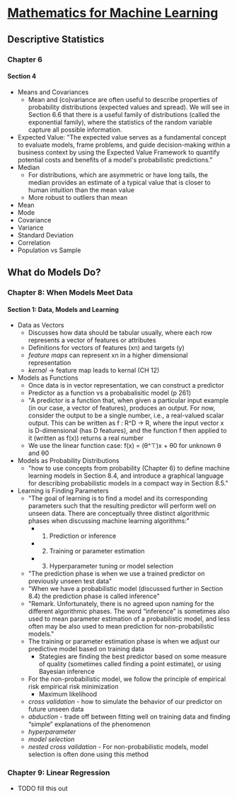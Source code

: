 # [Mathematics for Machine Learning](https://mml-book.github.io/book/mml-book.pdf)

## Descriptive Statistics
### Chapter 6
#### Section 4
- Means and Covariances
    - Mean and (co)variance are often useful to describe properties of probability distributions (expected values and spread). We will see in Section 6.6 that there is a useful family of distributions (called the exponential family), where the statistics of the random variable capture all possible information.
- Expected Value: "The expected value serves as a fundamental concept to evaluate models, frame problems, and guide decision-making within a business context by using the Expected Value Framework to quantify potential costs and benefits of a model's probabilistic predictions."
- Median
    - For distributions, which are asymmetric or have long tails, the median provides an estimate of a typical value that is closer to human intuition than the mean value
    - More robust to outliers than mean
- Mean
- Mode
- Covariance
- Variance
- Standard Deviation
- Correlation
- Population vs Sample

## What do Models Do?
### Chapter 8: When Models Meet Data
#### Section 1: Data, Models and Learning
- Data as Vectors
    - Discusses how data should be tabular usually, where each row represents a vector of features or attributes
    - Definitions for vectors of features (xn) and targets (y)
    - *feature maps* can represent xn in a higher dimensional representation 
    - *kernal* -> feature map leads to kernal (CH 12)
- Models as Functions
    - Once data is in vector representation, we can construct a predictor
    - Predictor as a function vs a probabalisitic model (p 261)
    - "A predictor is a function that, when given a particular input example (in our case, a vector of features), produces an output. For now, consider the output to be a single number, i.e., a real-valued scalar output. This can be written as f : R^D → R, where the input vector x is D-dimensional (has D features), and the function f then applied to it (written as f(x)) returns a real number
    - We use the linear function case: f(x) = (θ^⊤)x + θ0 for unknown θ and θ0
- Models as Probability Distributions
    - "how to use concepts from probability (Chapter 6) to define machine learning models in Section 8.4, and introduce a graphical language for describing probabilistic models in a compact way in Section 8.5."
- Learning is Finding Parameters
    - "The goal of learning is to find a model and its corresponding parameters such that the resulting predictor will perform well on unseen data. There are conceptually three distinct algorithmic phases when discussing machine learning algorithms:"
        - 1. Prediction or inference
        - 2. Training or parameter estimation
        - 3. Hyperparameter tuning or model selection
    - "The prediction phase is when we use a trained predictor on previously unseen test data"
    - "When we have a probabilistic model (discussed further in Section 8.4) the prediction phase is called inference"
    - "Remark. Unfortunately, there is no agreed upon naming for the different algorithmic phases. The word “inference” is sometimes also used to mean parameter estimation of a probabilistic model, and less often may be also used to mean prediction for non-probabilistic models."
    - The training or parameter estimation phase is when we adjust our predictive model based on training data
        - Stategies are finding the best predictor based on some measure of quality (sometimes called finding a point estimate), or using Bayesian inference
    - For the non-probabilistic model, we follow the principle of empirical risk empirical risk minimization
        - Maximum likelihood
    - *cross validation* - how to  simulate the behavior of our predictor on future unseen data
    - *abduction* - trade off between fitting well on training data and finding “simple” explanations of the phenomenon
    - *hyperparameter*
    - *model selection* 
    - *nested cross validation* - For non-probabilistic models, model selection is often done using this method

### Chapter 9: Linear Regression
- TODO fill this out
